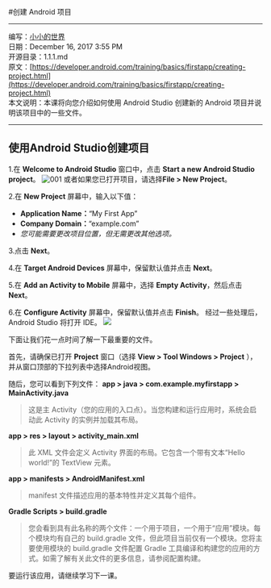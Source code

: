 #创建 Android 项目
****
编写：[小小的世界](https://github.com/Hcfant)<br/>
日期：December 16, 2017 3:55 PM<br/>
开源目录：1.1.1.md<br/>
原文：[https://developer.android.com/training/basics/firstapp/creating-project.html](https://developer.android.com/training/basics/firstapp/creating-project.html)<br/>
本文说明：本课将向您介绍如何使用 Android Studio 创建新的 Android 项目并说明该项目中的一些文件。
****
## 使用Android Studio创建项目

1.在 **Welcome to Android Studio** 窗口中，点击 **Start a new Android Studio project**。
![001](https://developer.android.com/training/basics/firstapp/images/studio-welcome_2x.png)
或者如果您已打开项目，请选择**File > New Project**。

2.在 **New Project** 屏幕中，输入以下值：
-    **Application Name：**“My First App”
-    **Company Domain：**“example.com”
-    *您可能需要更改项目位置，但无需更改其他选项。*

3.点击 **Next**。

4.在 **Target Android Devices** 屏幕中，保留默认值并点击 **Next**。

5.在 **Add an Activity to Mobile** 屏幕中，选择 **Empty Activity**，然后点击 **Next**。

6.在 **Configure Activity** 屏幕中，保留默认值并点击 **Finish**。
经过一些处理后，Android Studio 将打开 IDE。
![](https://developer.android.com/training/basics/firstapp/images/studio-editor_2x.png)

下面让我们花一点时间了解一下最重要的文件。

首先，请确保已打开 **Project** 窗口（选择 **View > Tool Windows > Project** ），并从窗口顶部的下拉列表中选择Android视图。

随后，您可以看到下列文件：
**app > java > com.example.myfirstapp > MainActivity.java**
> 这是主 Activity（您的应用的入口点）。当您构建和运行应用时，系统会启动此 Activity 的实例并加载其布局。

**app > res > layout > activity_main.xml**
> 此 XML 文件会定义 Activity 界面的布局。它包含一个带有文本“Hello world!”的 TextView 元素。

**app > manifests > AndroidManifest.xml**
> manifest 文件描述应用的基本特性并定义其每个组件。

**Gradle Scripts > build.gradle**
> 您会看到具有此名称的两个文件：一个用于项目，一个用于“应用”模块。每个模块均有自己的 build.gradle 文件，但此项目当前仅有一个模块。您将主要使用模块的 build.gradle 文件配置 Gradle 工具编译和构建您的应用的方式。如需了解有关此文件的更多信息，请参阅配置构建。

要运行该应用，请继续学习下一课。